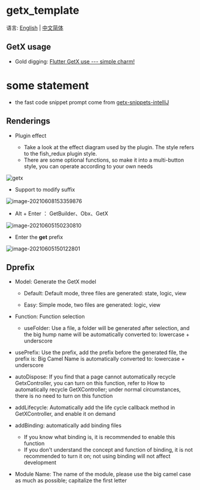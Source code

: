 # getx_template

语言: [English](https://github.com/CNAD666/getx_template/blob/main/README.md) | [中文简体](https://juejin.cn/post/6924104248275763208)

## GetX usage

- Gold digging:  [Flutter GetX use --- simple charm!](https://github.com/CNAD666/getx_template/blob/main/docs/Use%20of%20Flutter%20GetX---simple%20charm!.md)

# some statement

- the fast code snippet prompt  come from [getx-snippets-intelliJ](https://github.com/cjamcu/getx-snippets-intelliJ/blob/master/src/main/resources/liveTemplates/getx.xml)

## Renderings

- Plugin effect

  - Take a look at the effect diagram used by the plugin. The style refers to the fish_redux plugin style.
  - There are some optional functions, so make it into a multi-button style, you can operate according to your own needs

![getx](https://cdn.jsdelivr.net/gh/CNAD666/MyData@master/pic/flutter/blog/20210719162534.gif)

- Support to modify suffix

![image-20210608153359876](https://cdn.jsdelivr.net/gh/CNAD666/MyData@master/pic/flutter/blog/20210608153418.png)

- Alt + Enter ： GetBuilder、Obx、GetX

![image-20210605150230810](https://cdn.jsdelivr.net/gh/CNAD666/MyData@master/pic/android/flutter/blog/20210605150908.png)

- Enter the **get**  prefix

![image-20210605150122801](https://cdn.jsdelivr.net/gh/CNAD666/MyData@master/pic/android/flutter/blog/20210605150851.png)

## Dprefix

- Model: Generate the GetX model
  
  - Default: Default mode, three files are generated: state, logic, view
  
  - Easy: Simple mode, two files are generated: logic, view

- Function: Function selection
  - useFolder: Use a file, a folder will be generated after selection, and the big hump name will be automatically converted to: lowercase + underscore

- usePrefix: Use the prefix, add the prefix before the generated file, the prefix is: Big Camel Name is automatically converted to: lowercase + underscore

- autoDispose: If you find that a page cannot automatically recycle GetxController, you can turn on this function, refer to How to automatically recycle GetXController; under normal circumstances, there is no need to turn on this function

- addLifecycle: Automatically add the life cycle callback method in GetXController, and enable it on demand

- addBinding: automatically add binding files
  - If you know what binding is, it is recommended to enable this function
  - If you don't understand the concept and function of binding, it is not recommended to turn it on; not using binding will not affect development

- Module Name: The name of the module, please use the big camel case as much as possible; capitalize the first letter

